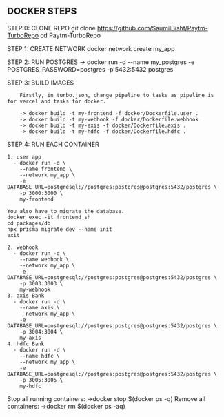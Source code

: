 ## DOCKER STEPS

STEP 0: CLONE REPO git clone https://github.com/SaumilBisht/Paytm-TurboRepo  cd Paytm-TurboRepo 

STEP 1: CREATE NETWORK docker network create my_app

STEP 2: RUN POSTGRES 
      -> docker run -d --name my_postgres -e POSTGRES_PASSWORD=postgres -p 5432:5432 postgres
      
STEP 3: BUILD IMAGES

        Firstly, in turbo.json, change pipeline to tasks as pipeline is for vercel and tasks for docker.

        -> docker build -t my-frontend -f docker/Dockerfile.user .
        -> docker build -t my-webhook -f docker/Dockerfile.webhook .
        -> docker build -t my-axis -f docker/Dockerfile.axis .
        -> docker build -t my-hdfc -f docker/Dockerfile.hdfc .



STEP 4: RUN EACH CONTAINER

    1. user app
      - docker run -d \   
        --name frontend \
        --network my_app \
        -e DATABASE_URL=postgresql://postgres:postgres@postgres:5432/postgres \
        -p 3000:3000 \
        my-frontend

    You also have to migrate the database.
    docker exec -it frontend sh
    cd packages/db
    npx prisma migrate dev --name init
    exit
    
    2. webhook
      - docker run -d \
        --name webhook \
        --network my_app \
        -e DATABASE_URL=postgresql://postgres:postgres@postgres:5432/postgres \
        -p 3003:3003 \
        my-webhook
    3. axis Bank
      - docker run -d \
        --name axis \   
        --network my_app \
        -e DATABASE_URL=postgresql://postgres:postgres@postgres:5432/postgres \
        -p 3004:3004 \
        my-axis 
    4. hdfc Bank 
      - docker run -d \
        --name hdfc \
        --network my_app \
        -e DATABASE_URL=postgresql://postgres:postgres@postgres:5432/postgres \
        -p 3005:3005 \
        my-hdfc


Stop all running containers:  ->docker stop $(docker ps -q)
Remove all containers: ->docker rm $(docker ps -aq)